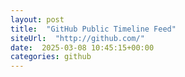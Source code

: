 ```yaml
---
layout: post
title:  "GitHub Public Timeline Feed"
siteUrl:  "http://github.com/"
date:  2025-03-08 10:45:15+00:00
categories: github
---
```

